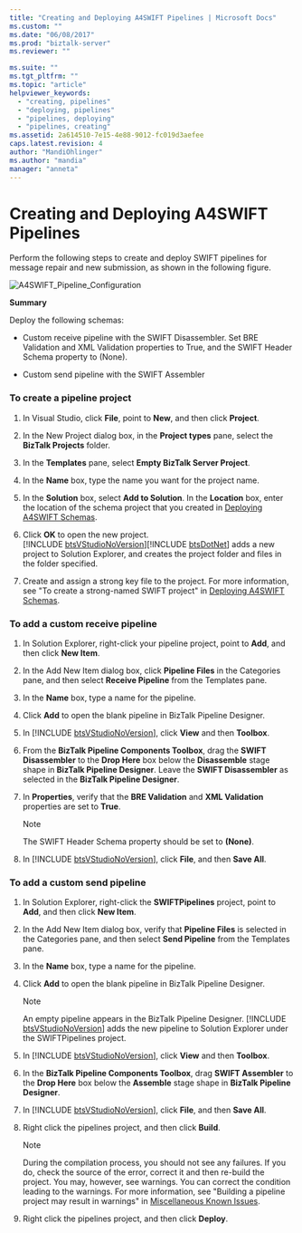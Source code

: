 ```yaml
---
title: "Creating and Deploying A4SWIFT Pipelines | Microsoft Docs"
ms.custom: ""
ms.date: "06/08/2017"
ms.prod: "biztalk-server"
ms.reviewer: ""

ms.suite: ""
ms.tgt_pltfrm: ""
ms.topic: "article"
helpviewer_keywords: 
  - "creating, pipelines"
  - "deploying, pipelines"
  - "pipelines, deploying"
  - "pipelines, creating"
ms.assetid: 2a614510-7e15-4e88-9012-fc019d3aefee
caps.latest.revision: 4
author: "MandiOhlinger"
ms.author: "mandia"
manager: "anneta"
---
```

# Creating and Deploying A4SWIFT Pipelines
Perform the following steps to create and deploy SWIFT pipelines for message repair and new submission, as shown in the following figure.  

 ![](../../adapters-and-accelerators/accelerator-swift/media/a4swift-pipeline-configuration.gif "A4SWIFT_Pipeline_Configuration")  

 **Summary**  

 Deploy the following schemas:  

-   Custom receive pipeline with the SWIFT Disassembler. Set BRE Validation and XML Validation properties to True, and the SWIFT Header Schema property to (None).  

-   Custom send pipeline with the SWIFT Assembler  

### To create a pipeline project  

1. In Visual Studio, click **File**, point to **New**, and then click **Project**.  

2. In the New Project dialog box, in the **Project types** pane, select the **BizTalk Projects** folder.  

3. In the **Templates** pane, select **Empty BizTalk Server Project**.  

4. In the **Name** box, type the name you want for the project name.  

5. In the **Solution** box, select **Add to Solution**. In the **Location** box, enter the location of the schema project that you created in [Deploying A4SWIFT Schemas](../../adapters-and-accelerators/accelerator-swift/deploying-a4swift-schemas.md).  

6. Click <strong>OK</strong> to open the new project.  
   [!INCLUDE [btsVStudioNoVersion](../../includes/btsvstudionoversion-md.md)][!INCLUDE [btsDotNet](../../includes/btsdotnet-md.md)] adds a new project to Solution Explorer, and creates the project folder and files in the folder specified.  

7. Create and assign a strong key file to the project. For more information, see "To create a strong-named SWIFT project" in [Deploying A4SWIFT Schemas](../../adapters-and-accelerators/accelerator-swift/deploying-a4swift-schemas.md).  

### To add a custom receive pipeline  

1. In Solution Explorer, right-click your pipeline project, point to **Add**, and then click **New Item**.  

2. In the Add New Item dialog box, click **Pipeline Files** in the Categories pane, and then select **Receive Pipeline** from the Templates pane.  

3. In the **Name** box, type a name for the pipeline.  

4. Click **Add** to open the blank pipeline in BizTalk Pipeline Designer.  

5. In [!INCLUDE [btsVStudioNoVersion](../../includes/btsvstudionoversion-md.md)], click <strong>View</strong> and then <strong>Toolbox</strong>.  

6. From the **BizTalk Pipeline Components Toolbox**, drag the **SWIFT Disassembler** to the **Drop Here** box below the **Disassemble** stage shape in **BizTalk Pipeline Designer**. Leave the **SWIFT Disassembler** as selected in the **BizTalk Pipeline Designer**.  

7. In **Properties**, verify that the **BRE Validation** and **XML Validation** properties are set to **True**.  

   > [!NOTE]
   >  The SWIFT Header Schema property should be set to **(None)**.  

8. In [!INCLUDE [btsVStudioNoVersion](../../includes/btsvstudionoversion-md.md)], click <strong>File</strong>, and then <strong>Save All</strong>.  

### To add a custom send pipeline  

1. In Solution Explorer, right-click the **SWIFTPipelines** project, point to **Add**, and then click **New Item**.  

2. In the Add New Item dialog box, verify that **Pipeline Files** is selected in the Categories pane, and then select **Send Pipeline** from the Templates pane.  

3. In the **Name** box, type a name for the pipeline.  

4. Click **Add** to open the blank pipeline in BizTalk Pipeline Designer.  

   > [!NOTE]
   >  An empty pipeline appears in the BizTalk Pipeline Designer. [!INCLUDE [btsVStudioNoVersion](../../includes/btsvstudionoversion-md.md)] adds the new pipeline to Solution Explorer under the SWIFTPipelines project.  

5. In [!INCLUDE [btsVStudioNoVersion](../../includes/btsvstudionoversion-md.md)], click <strong>View</strong> and then <strong>Toolbox</strong>.  

6. In the **BizTalk Pipeline Components Toolbox**, drag **SWIFT Assembler** to the **Drop Here** box below the **Assemble** stage shape in **BizTalk Pipeline Designer**.  

7. In [!INCLUDE [btsVStudioNoVersion](../../includes/btsvstudionoversion-md.md)], click <strong>File</strong>, and then <strong>Save All</strong>.  

8. Right click the pipelines project, and then click **Build**.  

   > [!NOTE]
   >  During the compilation process, you should not see any failures. If you do, check the source of the error, correct it and then re-build the project. You may, however, see warnings. You can correct the condition leading to the warnings. For more information, see "Building a pipeline project may result in warnings" in [Miscellaneous Known Issues](http://msdn.microsoft.com/library/bc94c781-2a56-4f80-8ecb-e654de2f6ed6).  

9. Right click the pipelines project, and then click **Deploy**.
